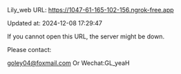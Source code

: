 Lily_web URL: https://1047-61-165-102-156.ngrok-free.app

Updated at: 2024-12-08 17:29:47

If you cannot open this URL, the server might be down.

Please contact: 

goley04@foxmail.com Or Wechat:GL_yeaH
